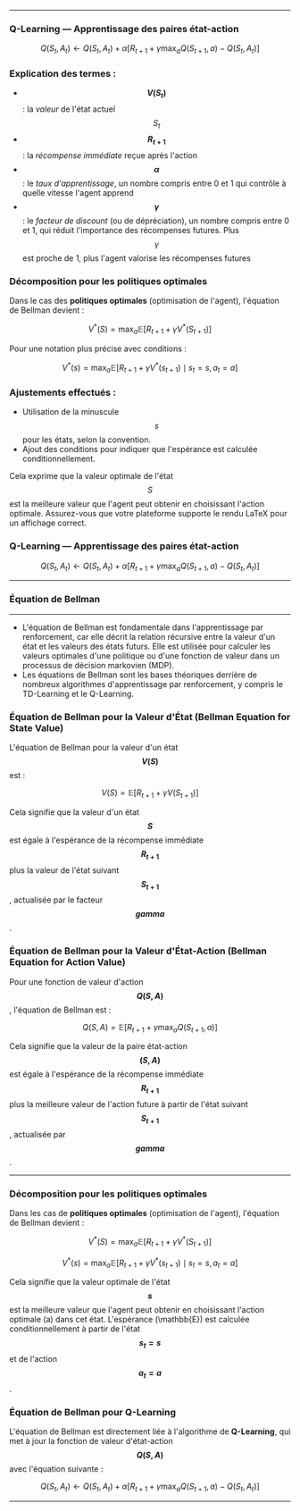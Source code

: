 

*******************************************************************
### Q-Learning — Apprentissage des paires état-action

$$
Q(S_t, A_t) \leftarrow Q(S_t, A_t) + \alpha \left[ R_{t+1} + \gamma \max_{a} Q(S_{t+1}, a) - Q(S_t, A_t) \right]
$$




### Explication des termes :

- **$$ V(S_t) $$** : la *valeur* de l'état actuel $$ S_t $$
- **$$ R_{t+1} $$** : la *récompense immédiate* reçue après l'action
- **$$ \alpha $$** : le *taux d'apprentissage*, un nombre compris entre 0 et 1 qui contrôle à quelle vitesse l'agent apprend
- **$$ \gamma $$** : le *facteur de discount* (ou de dépréciation), un nombre compris entre 0 et 1, qui réduit l'importance des récompenses futures. Plus $$ \gamma $$ est proche de 1, plus l'agent valorise les récompenses futures

### Décomposition pour les politiques optimales

Dans le cas des **politiques optimales** (optimisation de l'agent), l'équation de Bellman devient :

$$
V^*(S) = \max_a \mathbb{E} \left[ R_{t+1} + \gamma V^*(S_{t+1}) \right]
$$

Pour une notation plus précise avec conditions :

$$
V^*(s) = \max_a \mathbb{E} \left[ R_{t+1} + \gamma V^*(s_{t+1}) \mid s_t = s, a_t = a \right]
$$

### Ajustements effectués :

- Utilisation de la minuscule $$ s $$ pour les états, selon la convention.
- Ajout des conditions pour indiquer que l'espérance est calculée conditionnellement.

Cela exprime que la valeur optimale de l'état $$ S $$ est la meilleure valeur que l'agent peut obtenir en choisissant l'action optimale. Assurez-vous que votre plateforme supporte le rendu LaTeX pour un affichage correct.


### Q-Learning — Apprentissage des paires état-action

$$
Q(S_t, A_t) \leftarrow Q(S_t, A_t) + \alpha \left[ R_{t+1} + \gamma \max_{a} Q(S_{t+1}, a) - Q(S_t, A_t) \right]
$$





-------------------------
### Équation de Bellman 
-------------------------

- L'équation de Bellman est fondamentale dans l'apprentissage par renforcement, car elle décrit la relation récursive entre la valeur d'un état et les valeurs des états futurs. Elle est utilisée pour calculer les valeurs optimales d'une politique ou d'une fonction de valeur dans un processus de décision markovien (MDP).
- Les équations de Bellman sont les bases théoriques derrière de nombreux algorithmes d'apprentissage par renforcement, y compris le TD-Learning et le Q-Learning.


### Équation de Bellman pour la Valeur d'État (Bellman Equation for State Value)

L'équation de Bellman pour la valeur d'un état **$$V(S)$$** est :

$$
V(S) = \mathbb{E} \left[ R_{t+1} + \gamma V(S_{t+1}) \right]
$$

Cela signifie que la valeur d'un état **$$S$$** est égale à l'espérance de la récompense immédiate **$$R_{t+1}$$** plus la valeur de l'état suivant **$$S_{t+1}$$**, actualisée par le facteur **$$gamma$$**.

### Équation de Bellman pour la Valeur d'État-Action (Bellman Equation for Action Value)

Pour une fonction de valeur d'action **$$Q(S, A)$$**, l'équation de Bellman est :

$$
Q(S, A) = \mathbb{E} \left[ R_{t+1} + \gamma \max_{a} Q(S_{t+1}, a) \right]
$$

Cela signifie que la valeur de la paire état-action **$$(S, A)$$** est égale à l'espérance de la récompense immédiate **$$R_{t+1}$$** plus la meilleure valeur de l'action future à partir de l'état suivant **$$S_{t+1}$$**, actualisée par **$$gamma$$**.


-------------------------


### Décomposition pour les politiques optimales

Dans les cas de **politiques optimales** (optimisation de l'agent), l'équation de Bellman devient :

$$
V^*(S) = \max_a \mathbb{E} \left[ R_{t+1} + \gamma V^*(S_{t+1}) \right]
$$

$$
V^*(s) = \max_a \mathbb{E} \left[ R_{t+1} + \gamma V^*(s_{t+1}) \mid s_t = s, a_t = a \right]
$$

Cela signifie que la valeur optimale de l'état **$$s$$** est la meilleure valeur que l'agent peut obtenir en choisissant l'action optimale \(a\) dans cet état. L'espérance \(\mathbb{E}\) est calculée conditionnellement à partir de l'état **$$s_t = s$$** et de l'action **$$a_t = a$$**.

### Équation de Bellman pour Q-Learning

L'équation de Bellman est directement liée à l'algorithme de **Q-Learning**, qui met à jour la fonction de valeur d'état-action **$$Q(S, A)$$** avec l'équation suivante :

$$
Q(S_t, A_t) \leftarrow Q(S_t, A_t) + \alpha \left[ R_{t+1} + \gamma \max_{a} Q(S_{t+1}, a) - Q(S_t, A_t) \right]
$$


***************

